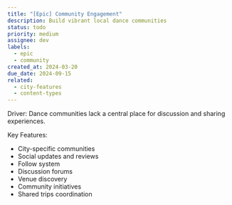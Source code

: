 ```yaml
---
title: "[Epic] Community Engagement"
description: Build vibrant local dance communities
status: todo
priority: medium
assignee: dev
labels:
  - epic
  - community
created_at: 2024-03-20
due_date: 2024-09-15
related:
  - city-features
  - content-types
---
```


Driver: Dance communities lack a central place for discussion and sharing experiences.

Key Features:

- City-specific communities
- Social updates and reviews
- Follow system
- Discussion forums
- Venue discovery
- Community initiatives
- Shared trips coordination
